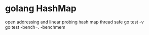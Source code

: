 # golang HashMap

open addressing and linear probing hash map
thread safe
go test -v <br>
go test -bench=. -benchmem
